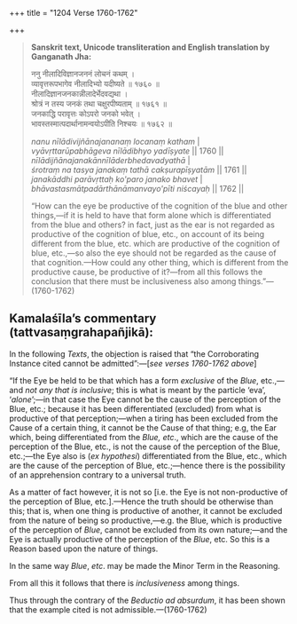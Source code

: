 +++
title = "1204 Verse 1760-1762"

+++
> **Sanskrit text, Unicode transliteration and English translation by Ganganath Jha:** 
>
> ननु नीलादिविज्ञानजननं लोचनं कथम् ।  
> व्यावृत्तरूपभागेव नीलादिभ्यो यदीष्यते ॥ १७६० ॥  
> नीलादिज्ञानजनकान्नीलादेर्भेदवद्यथा ।  
> श्रोत्रं न तस्य जनकं तथा चक्षुरपीष्यताम् ॥ १७६१ ॥  
> जनकाद्धि परावृत्तः कोऽपरो जनको भवेत् ।  
> भावस्तस्मात्पदार्थानामन्वयोऽपीति निश्चयः ॥ १७६२ ॥ 
>
> *nanu nīlādivijñānajananaṃ locanaṃ katham* \|  
> *vyāvṛttarūpabhāgeva nīlādibhyo yadīṣyate* \|\| 1760 \|\|  
> *nīlādijñānajanakānnīlāderbhedavadyathā* \|  
> *śrotraṃ na tasya janakaṃ tathā cakṣurapīṣyatām* \|\| 1761 \|\|  
> *janakāddhi parāvṛttaḥ ko'paro janako bhavet* \|  
> *bhāvastasmātpadārthānāmanvayo'pīti niścayaḥ* \|\| 1762 \|\| 
>
> “How can the eye be productive of the cognition of the blue and other things,—if it is held to have that form alone which is differentiated from the blue and others? in fact, just as the ear is not regarded as productive of the cognition of blue, etc., on account of its being different from the blue, etc. which are productive of the cognition of blue, etc.,—so also the eye should not be regarded as the cause of that cognition.—How could any other thing, which is different from the productive cause, be productive of it?—from all this follows the conclusion that there must be inclusiveness also among things.”—(1760-1762)



## Kamalaśīla’s commentary (tattvasaṃgrahapañjikā):

In the following *Texts*, the objection is raised that “the Corroborating Instance cited cannot be admitted”:—[*see verses 1760-1762 above*]

“If the Eye be held to be that which has a form *exclusive* of the *Blue*, etc.,—and *not any that is inclusive*; this is what is meant by the particle ‘eva’, ‘*alone*’;—in that case the Eye cannot be the cause of the perception of the Blue, etc.; because it has been differentiated (excluded) from what is productive of that perception;—when a tiring has been excluded from the Cause of a certain thing, it cannot be the Cause of that thing; e.g, the Ear which, being differentiated from the *Blue, etc*., which are the cause of the perception of the Blue, etc., is not the cause of the perception of the Blue, etc.;—the Eye also is (*ex hypothesi*) differentiated from the Blue, etc., which are the cause of the perception of Blue, etc.;—hence there is the possibility of an apprehension contrary to a universal truth.

As a matter of fact however, it is not so [i.e. the Eye is not non-productive of the perception of Blue, etc.].—Hence the truth should be otherwise than this; that is, when one thing is productive of another, it cannot be excluded from the nature of being so productive,—e.g. the Blue, which is productive of the perception of *Blue*, cannot be excluded from its own nature;—and the Eye is actually productive of the perception of the *Blue*, etc. So this is a Reason based upon the nature of things.

In the same way *Blue*, *etc*. may be made the Minor Term in the Reasoning.

From all this it follows that there is *inclusiveness* among things.

Thus through the contrary of the *Beductio ad absurdum*, it has been shown that the example cited is not admissible.—(1760-1762)


